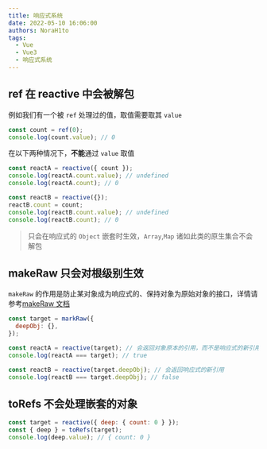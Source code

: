 ```yaml
---
title: 响应式系统
date: 2022-05-10 16:06:00
authors: NoraH1to
tags:
  - Vue
  - Vue3
  - 响应式系统
---
```


## ref 在 reactive 中会被解包

例如我们有一个被 `ref` 处理过的值，取值需要取其 `value`

```javascript
const count = ref(0);
console.log(count.value); // 0
```

在以下两种情况下，**不能**通过 `value` 取值

```javascript
const reactA = reactive({ count });
console.log(reactA.count.value); // undefined
console.log(reactA.count); // 0

const reactB = reactive({});
reactB.count = count;
console.log(reactB.count.value); // undefined
console.log(reactB.count); // 0
```

> 只会在响应式的 `Object` 嵌套时生效，`Array`,`Map` 诸如此类的原生集合不会解包

## makeRaw 只会对根级别生效

`makeRaw` 的作用是防止某对象成为响应式的、保持对象为原始对象的接口，详情请参考[makeRaw 文档](https://v3.cn.vuejs.org/api/basic-reactivity.html#markraw)

```javascript
const target = markRaw({
  deepObj: {},
});

const reactA = reactive(target); // 会返回对象原本的引用，而不是响应式的新引用
console.log(reactA === target); // true

const reactB = reactive(target.deepObj); // 会返回响应式的新引用
console.log(reactB === target.deepObj); // false
```

## toRefs 不会处理嵌套的对象

```javascript
const target = reactive({ deep: { count: 0 } });
const { deep } = toRefs(target);
console.log(deep.value); // { count: 0 }
```

